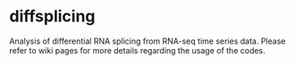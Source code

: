 # diffsplicing
Analysis of differential RNA splicing from RNA-seq time series data.
Please refer to wiki pages for more details regarding the usage of the codes.
